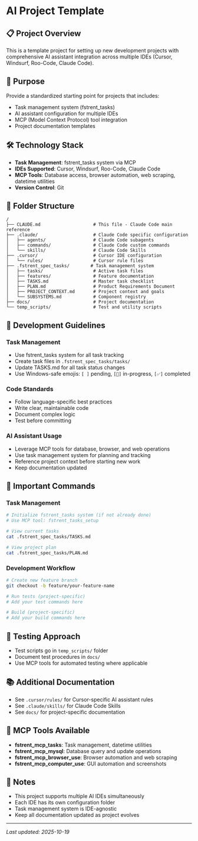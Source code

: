 # AI Project Template

## 📋 Project Overview
This is a template project for setting up new development projects with comprehensive AI assistant integration across multiple IDEs (Cursor, Windsurf, Roo-Code, Claude Code).

## 🎯 Purpose
Provide a standardized starting point for projects that includes:
- Task management system (fstrent_tasks)
- AI assistant configuration for multiple IDEs
- MCP (Model Context Protocol) tool integration
- Project documentation templates

## 🛠️ Technology Stack
- **Task Management**: fstrent_tasks system via MCP
- **IDEs Supported**: Cursor, Windsurf, Roo-Code, Claude Code
- **MCP Tools**: Database access, browser automation, web scraping, datetime utilities
- **Version Control**: Git

## 📁 Folder Structure
```
/
├── CLAUDE.md                    # This file - Claude Code main reference
├── .claude/                     # Claude Code specific configuration
│   ├── agents/                  # Claude Code subagents
│   ├── commands/                # Claude Code custom commands
│   └── skills/                  # Claude Code Skills
├── .cursor/                     # Cursor IDE configuration
│   └── rules/                   # Cursor rule files
├── .fstrent_spec_tasks/        # Task management system
│   ├── tasks/                   # Active task files
│   ├── features/                # Feature documentation
│   ├── TASKS.md                 # Master task checklist
│   ├── PLAN.md                  # Product Requirements Document
│   ├── PROJECT_CONTEXT.md       # Project context and goals
│   └── SUBSYSTEMS.md            # Component registry
├── docs/                        # Project documentation
└── temp_scripts/                # Test and utility scripts
```

## 🎨 Development Guidelines

### Task Management
- Use fstrent_tasks system for all task tracking
- Create task files in `.fstrent_spec_tasks/tasks/`
- Update TASKS.md for all task status changes
- Use Windows-safe emojis: `[ ]` pending, `[🔄]` in-progress, `[✅]` completed

### Code Standards
- Follow language-specific best practices
- Write clear, maintainable code
- Document complex logic
- Test before committing

### AI Assistant Usage
- Leverage MCP tools for database, browser, and web operations
- Use task management system for planning and tracking
- Reference project context before starting new work
- Keep documentation updated

## 🚀 Important Commands

### Task Management
```bash
# Initialize fstrent_tasks system (if not already done)
# Use MCP tool: fstrent_tasks_setup

# View current tasks
cat .fstrent_spec_tasks/TASKS.md

# View project plan
cat .fstrent_spec_tasks/PLAN.md
```

### Development Workflow
```bash
# Create new feature branch
git checkout -b feature/your-feature-name

# Run tests (project-specific)
# Add your test commands here

# Build (project-specific)
# Add your build commands here
```

## 🧪 Testing Approach
- Test scripts go in `temp_scripts/` folder
- Document test procedures in `docs/`
- Use MCP tools for automated testing where applicable

## 📚 Additional Documentation
- See `.cursor/rules/` for Cursor-specific AI assistant rules
- See `.claude/skills/` for Claude Code Skills
- See `docs/` for project-specific documentation

## 🔗 MCP Tools Available
- **fstrent_mcp_tasks**: Task management, datetime utilities
- **fstrent_mcp_mysql**: Database query and update operations
- **fstrent_mcp_browser_use**: Browser automation and web scraping
- **fstrent_mcp_computer_use**: GUI automation and screenshots

## 📝 Notes
- This project supports multiple AI IDEs simultaneously
- Each IDE has its own configuration folder
- Task management system is IDE-agnostic
- Keep all documentation updated as project evolves

---
*Last updated: 2025-10-19*

